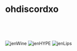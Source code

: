 # ohdiscordxo

<br><br><br>

![](https://github.com/kmddd59/emojis/raw/master/Discord%20Server%20Emotes/ohdiscordxo/jenWine.png "jenWine")
![](https://github.com/kmddd59/emojis/raw/master/Discord%20Server%20Emotes/ohdiscordxo/jenHYPE.png "jenHYPE")
![](https://github.com/kmddd59/emojis/raw/master/Discord%20Server%20Emotes/ohdiscordxo/jenLips.png "jenLips")

<br><br><br>